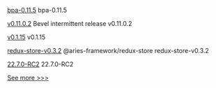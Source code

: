 
[bpa-0.11.5](https://github.com/hyperledger-labs/business-partner-agent-chart/releases/tag/bpa-0.11.5) bpa-0.11.5

[v0.11.0.2](https://github.com/hyperledger/bevel/releases/tag/v0.11.0.2) Bevel intermittent release v0.11.0.2

[v0.1.15](https://github.com/hyperledger/firefly-common/releases/tag/v0.1.15) v0.1.15

[redux-store-v0.3.2](https://github.com/hyperledger/aries-framework-javascript-ext/releases/tag/redux-store-v0.3.2) @aries-framework/redux-store redux-store-v0.3.2

[22.7.0-RC2](https://github.com/hyperledger/besu/releases/tag/22.7.0-RC2) 22.7.0-RC2


[See more >>>](https://start-here.hyperledger.org/releases)
